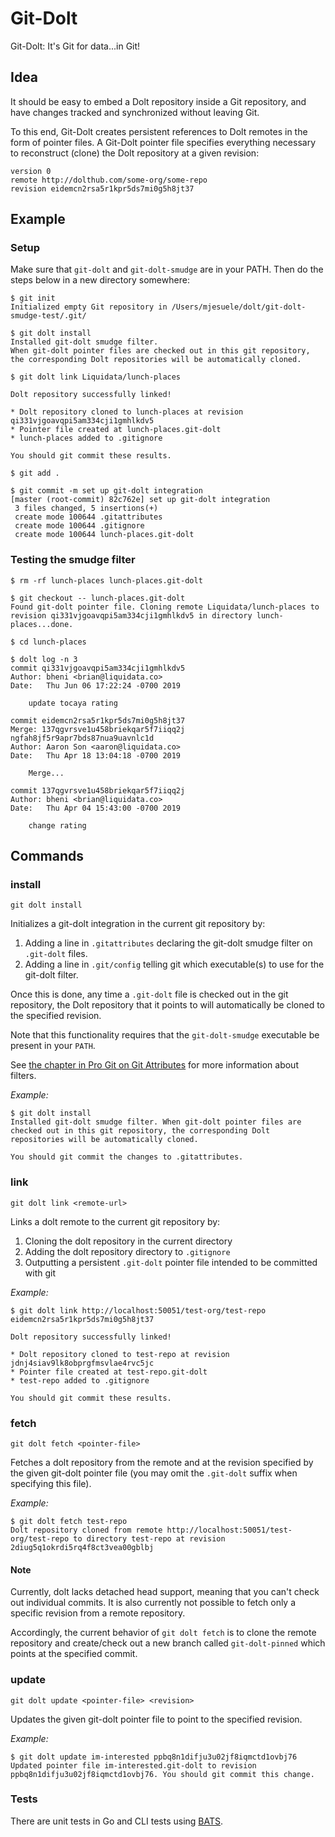 # Git-Dolt

Git-Dolt: It's Git for data...in Git!

## Idea

It should be easy to embed a Dolt repository inside a Git repository, and have
changes tracked and synchronized without leaving Git.

To this end, Git-Dolt creates persistent references to Dolt remotes in the form
of pointer files. A Git-Dolt pointer file specifies everything necessary to
reconstruct (clone) the Dolt repository at a given revision:

```
version 0
remote http://dolthub.com/some-org/some-repo
revision eidemcn2rsa5r1kpr5ds7mi0g5h8jt37
```

## Example

### Setup

Make sure that `git-dolt` and `git-dolt-smudge` are in your PATH. Then do the steps below in a new directory somewhere:

```
$ git init
Initialized empty Git repository in /Users/mjesuele/dolt/git-dolt-smudge-test/.git/

$ git dolt install
Installed git-dolt smudge filter.
When git-dolt pointer files are checked out in this git repository, the corresponding Dolt repositories will be automatically cloned.

$ git dolt link Liquidata/lunch-places

Dolt repository successfully linked!

* Dolt repository cloned to lunch-places at revision qi331vjgoavqpi5am334cji1gmhlkdv5
* Pointer file created at lunch-places.git-dolt
* lunch-places added to .gitignore

You should git commit these results.

$ git add .

$ git commit -m set up git-dolt integration
[master (root-commit) 82c762e] set up git-dolt integration
 3 files changed, 5 insertions(+)
 create mode 100644 .gitattributes
 create mode 100644 .gitignore
 create mode 100644 lunch-places.git-dolt
```

### Testing the smudge filter

```
$ rm -rf lunch-places lunch-places.git-dolt

$ git checkout -- lunch-places.git-dolt
Found git-dolt pointer file. Cloning remote Liquidata/lunch-places to revision qi331vjgoavqpi5am334cji1gmhlkdv5 in directory lunch-places...done.

$ cd lunch-places

$ dolt log -n 3
commit qi331vjgoavqpi5am334cji1gmhlkdv5
Author: bheni <brian@liquidata.co>
Date:   Thu Jun 06 17:22:24 -0700 2019

	update tocaya rating

commit eidemcn2rsa5r1kpr5ds7mi0g5h8jt37
Merge: 137qgvrsve1u458briekqar5f7iiqq2j ngfah8jf5r9apr7bds87nua9uavnlc1d
Author: Aaron Son <aaron@liquidata.co>
Date:   Thu Apr 18 13:04:18 -0700 2019

	Merge...

commit 137qgvrsve1u458briekqar5f7iiqq2j
Author: bheni <brian@liquidata.co>
Date:   Thu Apr 04 15:43:00 -0700 2019

	change rating
```

## Commands

### install

```
git dolt install
```

Initializes a git-dolt integration in the current git repository by:

1. Adding a line in `.gitattributes` declaring the git-dolt smudge filter on `.git-dolt` files.
2. Adding a line in `.git/config` telling git which executable(s) to use for the git-dolt filter.

Once this is done, any time a `.git-dolt` file is checked out in the git repository, the Dolt
repository that it points to will automatically be cloned to the specified revision.

Note that this functionality requires that the `git-dolt-smudge` executable be present in your `PATH`.

See [the chapter in Pro Git on Git Attributes](https://git-scm.com/book/en/v2/Customizing-Git-Git-Attributes)
for more information about filters.

_Example:_

```
$ git dolt install
Installed git-dolt smudge filter. When git-dolt pointer files are checked out in this git repository, the corresponding Dolt repositories will be automatically cloned.

You should git commit the changes to .gitattributes.
```

### link

```
git dolt link <remote-url>
```

Links a dolt remote to the current git repository by:

1. Cloning the dolt repository in the current directory
2. Adding the dolt repository directory to `.gitignore`
3. Outputting a persistent `.git-dolt` pointer file intended to be committed with git

_Example:_

```
$ git dolt link http://localhost:50051/test-org/test-repo eidemcn2rsa5r1kpr5ds7mi0g5h8jt37

Dolt repository successfully linked!

* Dolt repository cloned to test-repo at revision jdnj4siav9lk8obprgfmsvlae4rvc5jc
* Pointer file created at test-repo.git-dolt
* test-repo added to .gitignore

You should git commit these results.
```

### fetch

```
git dolt fetch <pointer-file>
```

Fetches a dolt repository from the remote and at the revision specified by the given git-dolt pointer file (you may omit the `.git-dolt` suffix when specifying this file).

_Example:_

```
$ git dolt fetch test-repo
Dolt repository cloned from remote http://localhost:50051/test-org/test-repo to directory test-repo at revision 2diug5q1okrdi5rq4f8ct3vea00gblbj
```

#### Note

Currently, dolt lacks detached head support, meaning that you can't check out individual commits. It is also currently not possible to fetch only a specific revision from a remote repository.

Accordingly, the current behavior of `git dolt fetch` is to clone the remote repository and create/check out a new branch called `git-dolt-pinned` which points at the specified commit.

### update

```
git dolt update <pointer-file> <revision>
```

Updates the given git-dolt pointer file to point to the specified revision.

_Example:_

```
$ git dolt update im-interested ppbq8n1difju3u02jf8iqmctd1ovbj76
Updated pointer file im-interested.git-dolt to revision ppbq8n1difju3u02jf8iqmctd1ovbj76. You should git commit this change.
```

### Tests

There are unit tests in Go and CLI tests using [BATS](https://github.com/sstephenson/bats).
